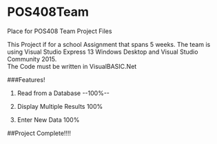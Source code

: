 # POS408Team
Place for POS408 Team Project Files

This Project if for a school Assignment that spans 5 weeks.
The team is using Visual Studio Express 13 Windows Desktop and Visual Studio Community 2015.  
The Code must be written in VisualBASIC.Net

###Features!

1. Read from a Database --100%--

2. Display Multiple Results 100%

3.  Enter New Data 100%

##Project Complete!!!!
